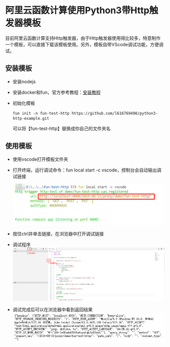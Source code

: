 # 阿里云函数计算使用Python3带Http触发器模板
目前阿里云函数计算支持Http触发器，由于Http触发器使用得比较多，特意制作一个模板，可以直接下载该模板使用。另外，模板自带VScode调试功能，方便调试。

## 安装模板
- 安装nodejs

- 安装docker和fun，官方参考教程：[安装教程](https://github.com/aliyun/fun/blob/master/docs/usage/installation-zh.md)

- 初始化模板

  ```shell
  fun init -n fun-test-http https://github.com/l616769490/python3-http-example.git
  ```

  可以将【fun-test-http】替换成你自己的文件夹名

## 使用模板
- 使用vscode打开模板文件夹

- 打开终端，运行调试命令：fun local start -c vscode，控制台会自动输出调试链接

  ![调试命令](static\1.png)

- 按住ctrl并单击链接，在浏览器中打开调试链接

- 调试程序
 ![调试程序](static\2.png)

- 调试完成后可以在浏览器中看到返回结果
 ![调试结果](static\3.png)
